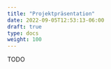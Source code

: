 ```yaml
---
title: "Projektpräsentation"
date: 2022-09-05T12:53:13-06:00
draft: true
type: docs
weight: 100
---
```


TODO